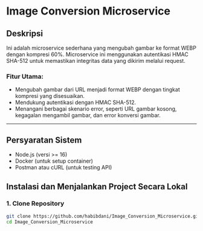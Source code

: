 # Image Conversion Microservice

## Deskripsi
Ini adalah microservice sederhana yang mengubah gambar ke format WEBP dengan kompresi 60%. Microservice ini menggunakan autentikasi HMAC SHA-512 untuk memastikan integritas data yang dikirim melalui request.

### Fitur Utama:
- Mengubah gambar dari URL menjadi format WEBP dengan tingkat kompresi yang disesuaikan.
- Mendukung autentikasi dengan HMAC SHA-512.
- Menangani berbagai skenario error, seperti URL gambar kosong, kegagalan mengambil gambar, dan error konversi gambar.

---

## Persyaratan Sistem
- Node.js (versi >= 16)
- Docker (untuk setup container)
- Postman atau cURL (untuk testing API)

## Instalasi dan Menjalankan Project Secara Lokal

### 1. Clone Repository
```bash
git clone https://github.com/habibdani/Image_Conversion_Microservice.git
cd Image_Conversion_Microservice
